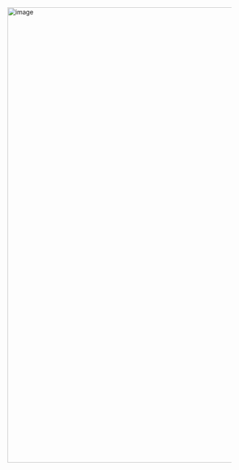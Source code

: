 <img width="1821" height="1023" alt="image" src="https://github.com/user-attachments/assets/d338dd4a-deca-4163-a11b-d8f8c7418b0d" />





